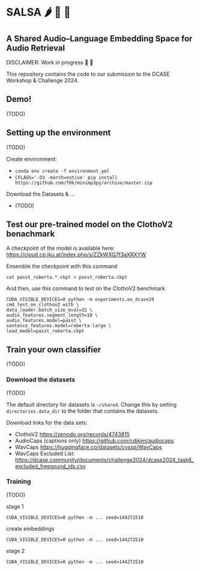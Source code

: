 # SALSA :hot_pepper: :tomato: :dancer:
## A Shared Audio–Language Embedding Space for Audio Retrieval

DISCLAIMER: Work in progress :construction_worker: :nut_and_bolt:

This repository contains the code to our submission to the DCASE Workshop & Challenge 2024.

## Demo!
(TODO)

## Setting up the environment
(TODO)

Create environment:
- `conda env create -f environment.yml`
- `CFLAGS='-O3 -march=native' pip install https://github.com/f0k/minimp3py/archive/master.zip`

Download the Datasets & ... 
- (TODO) 

## Test our pre-trained model on the ClothoV2 benachmark

A checkpoint of the model is available here: 
https://cloud.cp.jku.at/index.php/s/ZZkWXQ7f3aXRXYW

Ensemble the checkpoint with this command
```
cat passt_roberta.*.ckpt > passt_roberta.ckpt
```

And then, use this command to test on the ClothoV2 benchmark
```
CUDA_VISIBLE_DEVICES=0 python -m experiments.ex_dcase24 cmd_test_on_clothov2 with \
data_loader.batch_size_eval=32 \
audio_features.segment_length=10 \
audio_features.model=passt \
sentence_features.model=roberta-large \
load_model=passt_roberta.ckpt
```


## Train your own classifier
(TODO)


### Download the datasets
(TODO)

The default directory for datasets is `~/shared`. Change this by setting `directories.data_dir` to the folder that contains the datasets.

Download links for the data sets:
- ClothoV2 https://zenodo.org/records/4743815
- AudioCaps (captions only) https://github.com/cdjkim/audiocaps
- WavCaps https://huggingface.co/datasets/cvssp/WavCaps
- WavCaps Excluded List: https://dcase.community/documents/challenge2024/dcase2024_task6_excluded_freesound_ids.csv


### Training
(TODO)

stage 1
```
CUDA_VISIBLE_DEVICES=0 python -m ... seed=144272510 

```

create embeddings
```
CUDA_VISIBLE_DEVICES=0 python -m ... seed=144272510 
```

stage 2
```
CUDA_VISIBLE_DEVICES=0 python -m ... seed=144272510
```
